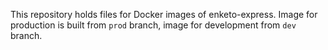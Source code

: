 This repository holds files for Docker images of enketo-express. Image for production is built from `prod` branch, image for development from `dev` branch.
